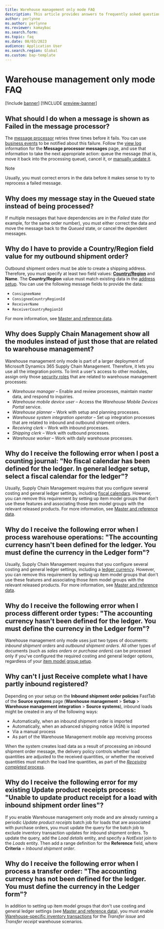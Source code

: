 ```yaml
---
title: Warehouse management only mode FAQ
description: This article provides answers to frequently asked questions about Warehouse management only mode.
author: perlynne
ms.author: perlynne
ms.reviewer: kamaybac
ms.search.form:
ms.topic: faq
ms.date: 08/03/2023
audience: Application User
ms.search.region: Global
ms.custom: bap-template
---
```


# Warehouse management only mode FAQ

[!include [banner](../includes/banner.md)]
[!INCLUDE [preview-banner](../includes/preview-banner.md)]

<!-- KFM: Preview until further notice -->

## What should I do when a message is shown as Failed in the message processor?

The [message processor](../supply-chain-dev/message-processor.md) retries three times before it fails. You can use [business events](../../fin-ops-core/dev-itpro/business-events/home-page.md) to be notified about this failure. Follow the [view log](../supply-chain-dev/message-processor.md#view-message-log) information for the **Message processor messages** page, and use that information to take the next appropriate action: queue the message (that is, move it back into the processing queue), cancel it, or [manually update it](wms-only-mode-using.md#maintain-messages).

> [!NOTE]
> Usually, you must correct errors in the data before it makes sense to try to reprocess a failed message.

## Why does my message stay in the Queued state instead of being processed?

If multiple messages that have dependencies are in the *Failed* state (for example, for the same order number), you must either correct the data and move the message back to the *Queued* state, or cancel the dependent messages.

## Why do I have to provide a Country/Region field value for my outbound shipment order?

Outbound shipment orders must be able to create a shipping address. Therefore, you must specify at least two field values: [**Country/Region**](../../fin-ops-core/fin-ops/organization-administration/global-address-book-address-setup.md#set-up-countryregion-information) and **Name**. The **Country/Region** value must match existing data in the [address setup](../../fin-ops-core/fin-ops/organization-administration/global-address-book-address-setup.md#set-up-countryregion-information). You can use the following message fields to provide the data:

- `ConsigneeName`
- `ConsigneeCountryRegionId`
- `ReceiverName`
- `ReceiverCountryRegionId`

For more information, see [Master and reference data](wms-only-mode-exchange-data.md#master-data).

## Why does Supply Chain Management show all the modules instead of just those that are related to warehouse management?

Warehouse management only mode is part of a larger deployment of Microsoft Dynamics 365 Supply Chain Management. Therefore, it lets you use all the integration points. To limit a user's access to other modules, assign only those [security roles](../../fin-ops-core/dev-itpro/sysadmin/role-based-security.md) that are related to warehouse management processes:

- *Warehouse manager* – Enable and review processes, maintain master data, and respond to inquiries.
- *Warehouse mobile device user* – Access the *Warehouse Mobile Devices Portal* service.
- *Warehouse planner* – Work with setup and planning processes.
- *Warehouse system integration operator* – Set up integration processes that are related to inbound and outbound shipment orders.
- *Receiving clerk* – Work with inbound processes.
- *Shipping clerk* – Work with outbound processes.
- *Warehouse worker* – Work with daily warehouse processes.

## Why do I receive the following error when I post a counting journal: "No fiscal calendar has been defined for the ledger. In general ledger setup, select a fiscal calendar for the ledger"?

Usually, Supply Chain Management requires that you configure several costing and general ledger settings, including [fiscal calendars](../../finance/budgeting/fiscal-calendars-fiscal-years-periods.md). However, you can remove this requirement by setting up item model groups that don't use these features and associating those item model groups with the relevant released products. For more information, see [Master and reference data](wms-only-mode-exchange-data.md#master-data).

## Why do I receive the following error when I process warehouse operations: "The accounting currency hasn't been defined for the ledger. You must define the currency in the Ledger form"?

Usually, Supply Chain Management requires that you configure several costing and general ledger settings, including a [ledger currency](../../finance/general-ledger/configure-ledger.md). However, you can remove this requirement by setting up item model groups that don't use these features and associating those item model groups with the relevant released products. For more information, see [Master and reference data](wms-only-mode-exchange-data.md#master-data).

## Why do I receive the following error when I process different order types: "The accounting currency hasn't been defined for the ledger. You must define the currency in the Ledger form"?

Warehouse management only mode uses just two types of documents: *inbound shipment orders* and *outbound shipment orders*. All other types of documents (such as *sales orders* or *purchase orders*) can be processed only if you've configured the required costing and general ledger options, regardless of your [item model group setup](wms-only-mode-exchange-data.md#master-data).

## Why can't I just Receive complete what I have partly inbound registered?

Depending on your setup on the **Inbound shipment order policies** FastTab of the **Source systems** page (**Warehouse management** \> **Setup** \> **Warehouse management integration** \> **Source systems**), inbound loads might be created in any of the following ways:

- Automatically, when an inbound shipment order is imported
- Automatically, when an advanced shipping notice (ASN) is imported
- Via a manual process
- As part of the Warehouse Management mobile app receiving process

When the system creates load data as a result of processing an inbound shipment order message, the delivery policy controls whether load quantities are adjusted to the received quantities, or whether the received quantities must match the load line quantities, as part of the [*Receiving completed* process](inbound-load-handling.md#receive-complete-confirm).

## Why do I receive the following error for my existing Update product receipts process: "Unable to update product receipt for a load with inbound shipment order lines"?

If you enable Warehouse management only mode and are already running a periodic *Update product receipts* batch job for loads that are associated with purchase orders, you must update the query for the batch job to exclude inventory transaction updates for inbound shipment orders. To update the query, add the *Load details* entity, and specify a *NotExist* join to the *Loads* entity. Then add a range definition for the **Reference** field, where **Criteria** = *Inbound shipment order*.

## Why do I receive the following error when I process a transfer order: "The accounting currency has not been defined for the ledger. You must define the currency in the Ledger form"?

In addition to setting up item model groups that don't use costing and general ledger settings (see [Master and reference data](wms-only-mode-exchange-data.md#master-data)), you must enable [Warehouse-specific inventory transactions](warehouse-transactions.md) for the *Transfer issue* and *Transfer receipt* warehouse scenarios.
